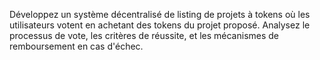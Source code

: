 Développez un système décentralisé de listing de projets à tokens où les utilisateurs votent en achetant des tokens du projet proposé. Analysez le processus de vote, les critères de réussite, et les mécanismes de remboursement en cas d'échec.

